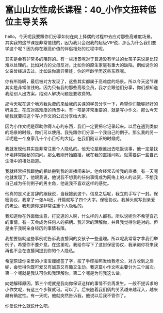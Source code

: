 # 富山山女性成长课程：40_小作文扭转低位主导关系

hello，今天呢我要跟你们分享如何在向上择偶的过程中去应对那些高难度场景。其实我的这节课是非常值钱的，因为我只会跟我的超级VIP说，那么为什么我们要学这个呢？因为你在跟高价值的伴侣相处的过程中呢。

其实是会有非常多的阻碍的。有一些场景呢对于普通没有学过的女孩子来说是比较难以处理的。比如对方的父母反对，比如你的原生家庭有重大的缺陷。例如说你的父亲曾经进去过，比如说你离异带娃，你的年龄学历这些东西呢。

你有所隐瞒，最后被对方发现了，这些其实都属于高难度的场景。所以今天这节课其实是非常值钱的。因为只有我的那些高级会员，我才会跟他们分享，你们都知道我给别人出方案，给别人解决问题是要收费的。

那今天呢在这个地方我免费的来给我的买课的学员分享一下，希望你们能够好好的听进去，在应对高难度的场景中。有一项是非常重要的，就是写小作文。那么今天呢我就要把这个写小作文的公式分享给大家。

因为小作文呢是帮助你得人心的东西，我们一定要把它记录起来。以后在遇到类似的场景的时候，你们可以使用。我先跟你们分享一个我自己的例子。那么我的另一半呢是一个身家几十个小目标的大佬。在我们刚认识的时候呢。

我就发现他其实是非常注重个人隐私的。他无论是跟谁出去吃饭谈事，他一定是找环境非常隐秘的包间。那么我刚开始直播，我在我的直播间呢，就需要讲一些自己生活中的相处指道。

我就经常把我跟他的相处搬到我的直播间来讲。他会经常去听我的直播。有一天呢他就发现了，他跟我说，他说我不想我的任何事情成为网络上的人的谈资，不想我自己成为任何例子的男主角，他说我不喜欢这样的感觉。

他真的是义正言辞的跟我说，当我接到这个。信息之后呢，我立刻手写了一封。保密协议，我拿了一张A4纸，开篇就写了四个大字。保密协议。我掉头就写到亲爱的老公，我知道你是非常注重个人隐私的。

我知道你在外面做生意，打交道的人啊，什么样的人都有。所以说呢你不希望自己的事情，有一天会成为任何人的把柄。我非常的理解你，并且我觉得你是对的。但是由于我啊亲身经历的事情有限。

我想要借助这些事例呢告诉我直播间的女孩子一些道理。所以呢我常常才拿我们举例子，希望你不要介意。在这里呢，我给你写下了这封保密协议，我承诺你将来我再也不会在直播间提到你的个人隐私。

希望原谅你亲爱的小宝宝姗姗签了字，按了手印拍照发给我老公，对方收到之后呢，会觉得你既可爱又有诚意又有趣又生动。我这篇小作文呢主要分为三个层次。第一个呢就是我认可你和我理解你。第二个呢是为何我这么做。

向她解释原因。第三个呢就是我向你保证这样的事情不会再发生。一般不提诉求的小作文呢，有这三个步骤就可。可以了。后来随着我们俩的关系越来越深入，越来越有确定性。有一天呢，他就突然告诉我，他说以后我不管你了。

你爱说什么就说什么吧。